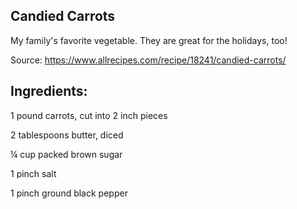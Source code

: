 ## Candied Carrots

My family's favorite vegetable. They are great for the holidays, too!


Source: https://www.allrecipes.com/recipe/18241/candied-carrots/


## Ingredients:

1 pound carrots, cut into 2 inch pieces

2 tablespoons butter, diced

¼ cup packed brown sugar

1 pinch salt

1 pinch ground black pepper